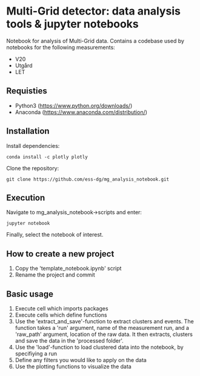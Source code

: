 # Multi-Grid detector: data analysis tools & jupyter notebooks

Notebook for analysis of Multi-Grid data. Contains a codebase used by notebooks for the following measurements:

- V20
- Utgård
- LET

## Requisties
- Python3 (https://www.python.org/downloads/)
- Anaconda (https://www.anaconda.com/distribution/)

## Installation
Install dependencies:
```
conda install -c plotly plotly
```

Clone the repository:
```
git clone https://github.com/ess-dg/mg_analysis_notebook.git
```

## Execution
Navigate to mg_analysis_notebook->scripts and enter:
```
jupyter notebook
```
Finally, select the notebook of interest.

## How to create a new project
1. Copy the 'template_notebook.ipynb' script 
2. Rename the project and commit

## Basic usage
1. Execute cell which imports packages
2. Execute cells which define functions
3. Use the 'extract_and_save'-function to extract clusters and events. The function takes a 'run' argument, name of the measurement run, and a 'raw_path' argument, location of the raw data. It then extracts, clusters and save the data in the 'processed folder'.
4. Use the 'load'-function to load clustered data into the notebook, by specifiying a run
5. Define any filters you would like to apply on the data
6. Use the plotting functions to visualize the data

